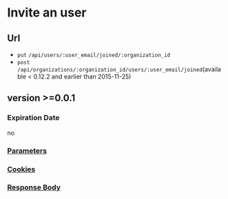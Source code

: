 # Invite an user

## Url

+ `put` `/api/users/:user_email/joined/:organization_id`
+ `post` `/api/organizations/:organization_id/users/:user_email/joined`(available < 0.12.2 and earlier than 2015-11-25)

## version >=0.0.1

### Expiration Date

no

### [Parameters](./Parameters.html)

### [Cookies](./Cookies.html)

### [Response Body](./Response.html)

